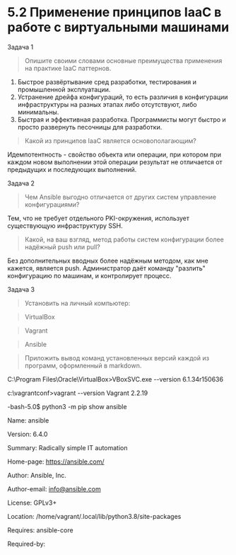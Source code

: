 # 5.2 Применение принципов IaaC в работе с виртуальными машинами
 
Задача 1
> Опишите своими словами основные преимущества применения на практике IaaC паттернов.
1. Быстрое развёртывание сред разработки, тестирования и промышленной эксплуатации. 
2. Устранение дрейфа конфигураций, то есть различия в конфигурации инфраструктуры на разных этапах либо отсутствуют, либо минимальны. 
3. Быстрая и эффективная разработка. Программисты могут быстро и просто развернуть песочницы для разработки.

> Какой из принципов IaaC является основополагающим?

Идемпотентность - свойство объекта или операции, при котором при каждом новом выполнении этой операции результат не отличается от предыдущих и последующих выполнений. 

Задача 2
> Чем Ansible выгодно отличается от других систем управление конфигурациями?

Тем, что не требует отдельного PKI-окружения, использует существующую инфраструктуру SSH.

> Какой, на ваш взгляд, метод работы систем конфигурации более надёжный push или pull?

Без дополнительных вводных более надёжным методом, как мне кажется, является push. Администратор даёт команду "разлить" конфигурацию по машинам, и контролирует процесс. 

Задача 3
> Установить на личный компьютер:

> VirtualBox

> Vagrant

> Ansible

> Приложить вывод команд установленных версий каждой из программ, оформленный в markdown.

C:\Program Files\Oracle\VirtualBox>VBoxSVC.exe --version
6.1.34r150636

c:\vagrantconf>vagrant --version
Vagrant 2.2.19

-bash-5.0$ python3 -m pip show ansible

Name: ansible

Version: 6.4.0

Summary: Radically simple IT automation

Home-page: https://ansible.com/

Author: Ansible, Inc.

Author-email: info@ansible.com

License: GPLv3+

Location: /home/vagrant/.local/lib/python3.8/site-packages

Requires: ansible-core

Required-by:
